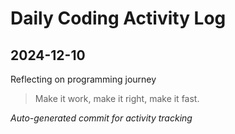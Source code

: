 # Daily Coding Activity Log

## 2024-12-10

Reflecting on programming journey

> Make it work, make it right, make it fast.

*Auto-generated commit for activity tracking*
